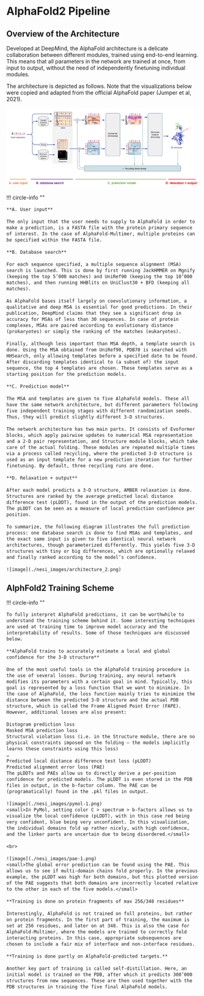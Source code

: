 # AlphaFold2 Pipeline

## Overview of the Architecture

Developed at DeepMind, the AlphaFold architecture is a delicate collaboration between different modules, trained using end-to-end learning. This means that all parameters in the network are trained at once, from input to output, without the need of independently finetuning individual modules.

The architecture is depicted as follows. Note that the visualizations below were copied and adapted from the official AlphaFold paper (Jumper et al, 2021).

![image](./nesi_images/architecture.png)

!!! circle-info ""

    **A. User input**
    
    The only input that the user needs to supply to AlphaFold in order to make a prediction, is a FASTA file with the protein primary sequence of interest. In the case of AlphaFold-Multimer, multiple proteins can be specified within the FASTA file.
    
    **B. Database search**
    
    For each sequence specified, a multiple sequence alignment (MSA) search is launched. This is done by first running JackHMMER on Mgnify (keeping the top 5’000 matches) and UniRef90 (keeping the top 10’000 matches), and then running HHBlits on UniClust30 + BFD (keeping all matches). 
    
    As AlphaFold bases itself largely on coevolutionary information, a qualitative and deep MSA is essential for good predictions. In their publication, DeepMind claims that they see a significant drop in accuracy for MSAs of less than 30 sequences. In case of protein complexes, MSAs are paired according to evolutionary distance (prokaryotes) or simply the ranking of the matches (eukaryotes).
    
    Finally, although less important than MSA depth, a template search is done. Using the MSA obtained from UniRef90, PDB70 is searched with HHSearch, only allowing templates before a specified date to be found. After discarding templates identical to (a subset of) the input sequence, the top 4 templates are chosen. These templates serve as a starting position for the prediction models.
    
    **C. Prediction model**
    
    The MSA and templates are given to five AlphaFold models. These all have the same network architecture, but different parameters following five independent training stages with different randomization seeds. Thus, they will predict slightly different 3-D structures. 
    
    The network architecture has two main parts. It consists of Evoformer blocks, which apply pairwise updates to numerical MSA representation and a 2-D pair representation, and Structure module blocks, which take care of the actual folding. These modules are repeated multiple times via a process called recycling, where the predicted 3-D structure is used as an input template for a new prediction iteration for further finetuning. By default, three recycling runs are done.
    
    **D. Relaxation + output**
    
    After each model predicts a 3-D structure, AMBER relaxation is done. Structures are ranked by the average predicted local distance difference test (pLDDT), found in the output of the prediction models. The pLDDT can be seen as a measure of local prediction confidence per position.
    
    To summarize, the following diagram illustrates the full prediction process: one database search is done to find MSAs and templates, and the exact same input is given to five identical neural network architectures, though parameterized differently. This yields five 3-D structures with tiny or big differences, which are optionally relaxed and finally ranked according to the model’s confidence.

    ![image](./nesi_images/architecture_2.png)

## AlphFold2 Training Scheme

!!! circle-info ""

    To fully interpret AlphaFold predictions, it can be worthwhile to understand the training scheme behind it. Some interesting techniques are used at training time to improve model accuracy and the interpretability of results. Some of those techniques are discussed below.
    
    **AlphaFold trains to accurately estimate a local and global confidence for the 3-D structure**
    
    One of the most useful tools in the AlphaFold training procedure is the use of several losses. During training, any neural network modifies its parameters with a certain goal in mind. Typically, this goal is represented by a loss function that we want to minimize. In the case of AlphaFold, the loss function mainly tries to minimize the distance between the predicted 3-D structure and the actual PDB structure, which is called the Frame Aligned Point Error (FAPE). However, additional losses are also present:
    
    Distogram prediction loss
    Masked MSA prediction loss
    Structural violation loss (i.e. in the Structure module, there are no physical constraints imposed on the folding – the models implicitly learns these constraints using this loss)
    …
    Predicted local distance difference test loss (pLDDT)
    Predicted alignment error loss (PAE)
    The pLDDTs and PAEs allow us to directly derive a per-position confidence for predicted models. The pLDDT is even stored in the PDB files in output, in the b-factor column. The PAE can be (programatically) found in the .pkl files in output.
    
    ![image](./nesi_images/pymol-1.png)
    <small>In PyMol, setting color C > spectrum > b-factors allows us to visualize the local confidence (pLDDT), with in this case red being very confident, blue being very unconfident. In this visualization, the individual domains fold up rather nicely, with high confidence, and the linker parts are uncertain due to being disordered.</small>

    <br>

    ![image](./nesi_images/pae-1.png)
    <small>The global error prediction can be found using the PAE. This allows us to see if multi-domain chains fold properly. In the previous example, the pLDDT was high for both domains, but this plotted version of the PAE suggests that both domains are incorrectly located relative to the other in each of the five models.</small>

    **Training is done on protein fragments of max 256/348 residues**

    Interestingly, AlphaFold is not trained on full proteins, but rather on protein fragments. In the first part of training, the maximum is set at 256 residues, and later on at 348. This is also the case for AlphaFold-Multimer, where the models are trained to correctly fold interacting proteins. In this case, appropriate subsequences are chosen to include a fair mix of interface and non-interface residues.
    
    **Training is done partly on AlphaFold-predicted targets.**

    Another key part of training is called self-distillation. Here, an initial model is trained on the PDB, after which it predicts 300’000 structures from new sequences. These are then used together with the PDB structures in training the five final AlphaFold models. 

